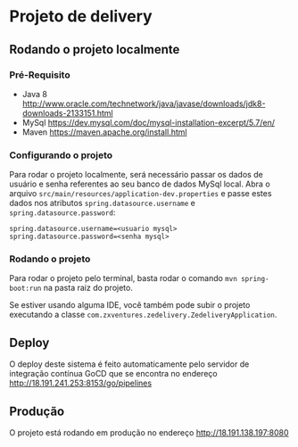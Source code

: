 # Projeto de delivery

## Rodando o projeto localmente

### Pré-Requisito

* Java 8 <http://www.oracle.com/technetwork/java/javase/downloads/jdk8-downloads-2133151.html>
* MySql <https://dev.mysql.com/doc/mysql-installation-excerpt/5.7/en/>
* Maven <https://maven.apache.org/install.html>

### Configurando o projeto

Para rodar o projeto localmente, será necessário passar os dados de usuário e senha referentes ao seu banco de dados MySql local. Abra o arquivo `src/main/resources/application-dev.properties` e passe estes dados nos atributos `spring.datasource.username` e `spring.datasource.password`:

```
spring.datasource.username=<usuario mysql>
spring.datasource.password=<senha mysql>
```

### Rodando o projeto

Para rodar o projeto pelo terminal, basta rodar o comando `mvn spring-boot:run` na pasta raiz do projeto.

Se estiver usando alguma IDE, você também pode subir o projeto executando a classe `com.zxventures.zedelivery.ZedeliveryApplication`.

## Deploy

O deploy deste sistema é feito automaticamente pelo servidor de integração contínua GoCD que se encontra no endereço <http://18.191.241.253:8153/go/pipelines>

## Produção

O projeto está rodando em produção no endereço <http://18.191.138.197:8080>

